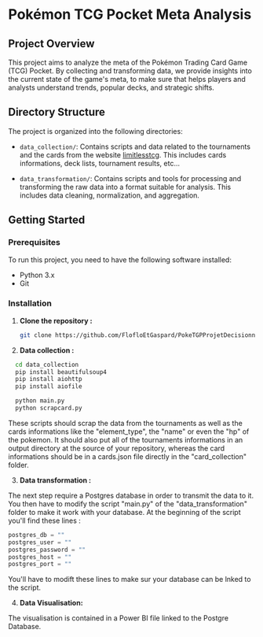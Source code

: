 # Pokémon TCG Pocket Meta Analysis

## Project Overview

This project aims to analyze the meta of the Pokémon Trading Card Game (TCG) Pocket. By collecting and transforming data, we provide insights into the current state of the game's meta, to make sure that helps players and analysts understand trends, popular decks, and strategic shifts.

## Directory Structure

The project is organized into the following directories:

- `data_collection/`: Contains scripts and data related to the tournaments and the cards from the website [limitlesstcg](https://pocket.limitlesstcg.com/). This includes cards informations, deck lists, tournament results, etc...

- `data_transformation/`: Contains scripts and tools for processing and transforming the raw data into a format suitable for analysis. This includes data cleaning, normalization, and aggregation. 

## Getting Started

### Prerequisites

To run this project, you need to have the following software installed:

- Python 3.x
- Git

### Installation

1. **Clone the repository :**

   ```bash
   git clone https://github.com/FlofloEtGaspard/PokeTGPProjetDecisionnel.git

   
2. **Data collection :**

 ```bash
   cd data_collection
   pip install beautifulsoup4
   pip install aiohttp
   pip install aiofile

   python main.py
   python scrapcard.py

```
These scripts should scrap the data from the tournaments as well as the cards informations like the "element_type", the "name" or even the "hp" of the pokemon. 
It should also put all of the tournaments informations in an output directory at the source of your repository, whereas the card informations should be in a cards.json file directly in the "card_collection" folder.

3. **Data transformation :**

The next step require a Postgres database in order to transmit the data to it. You then have to modify the script "main.py" of the "data_transformation" folder to make it work with your database.
At the beginning of the script you'll find these lines : 

```python
postgres_db = ""
postgres_user = ""
postgres_password = ""
postgres_host = ""
postgres_port = ""
```
You'll have to modift these lines to make sur your database can be lnked to the script. 

4. **Data Visualisation:**

The visualisation is contained in a Power BI file linked to the Postgre Database. 

